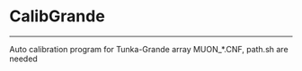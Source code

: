 # CalibGrande
------------
Auto calibration program for Tunka-Grande array
MUON_*.CNF, path.sh are needed
